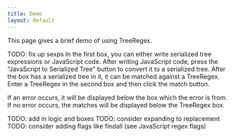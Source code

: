 ```yaml
---
title: Demo
layout: default
---
```


This page gives a brief demo of using TreeRegex.

TODO: fix up sexps
In the first box, you can either write serialized tree expressions or JavaScript code.  After writing JavaScript code, press the "JavaScript to Serialized Tree" button to convert it to a serialized tree.  After the box has a serialized tree in it, it can be matched against a TreeRegex.  Enter a TreeRegex in the second box and then click the match button.

If an error occurs, it will be displayed below the box which the error is from.  If no error occurs, the matches will be displayed below the TreeRegex box.

TODO: add in logic and boxes
TODO: consider expanding to replacement
TODO: consider adding flags like findall (see JavaScript regex flags)
